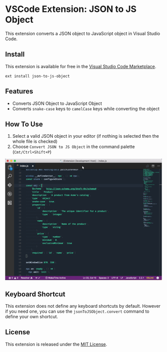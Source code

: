 # VSCode Extension: JSON to JS Object

This extension converts a JSON object to JavaScript object in Visual Studio Code.

## Install

This extension is available for free in the [Visual Studio Code Marketplace](https://marketplace.visualstudio.com/items?itemName=sallar.json-to-js-object).

```
ext install json-to-js-object
```

## Features

+ Converts JSON Object to JavaScript Object
+ Converts `snake-case` keys to `camelCase` keys while converting the object

## How To Use

1. Select a valid JSON object in your editor (if nothing is selected then the whole file is checked)
2. Choose `Convert JSON to JS Object` in the command palette (`Cmt/Ctrl+Shift+P`)

![](preview.gif)

## Keyboard Shortcut

This extension does not define any keyboard shortcuts by default. However if you need one, you can use the `jsonToJSObject.convert` command to define your own shortcut.

## License

This extension is released under the [MIT License](LICENSE).
